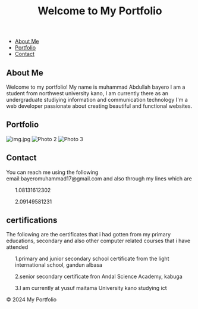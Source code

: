 
<!DOCTYPE html>
<html lang="en">
<head>
  <meta charset="UTF-8">
  <meta name="viewport" content="width=device-width, initial-scale=1.0">
  
  <link rel="stylesheet" href="styles.css">
</head>
<body>

<header>
  <h1>Welcome to My Portfolio</h1>
</header>

<nav>
  <ul>
    <li><a href="#about">About Me</a></li>
    <li><a href="#My certifications">Portfolio</a></li>
    <li><a href="#contact">Contact</a></li>
  </ul>
</nav>

<section id="about">
  <h2>About Me</h2>
  <p>Welcome to my portfolio! My name is muhammad Abdullah bayero I am a student from northwest university kano, I am currently there as an undergraduate studiying information and communication technology I'm a web developer passionate about creating beautiful and functional websites.</p>
</section>

<section id="My certifications">
  <h2>Portfolio</h2>
  <div class="gallery">
    <img src="img.jpg" alt="img.jpg">
    <img src="photo2.jpg" alt="Photo 2">
    <img src="photo3.jpg" alt="Photo 3">
    <!-- Add more photos as needed -->
  </div>
</section>

<section id="contact">
  <h2>Contact</h2>
  <p>You can reach me using the following email:bayeromuhammad17@gmail.com and also through my lines which are  <ul>1.08131612302</ul>
  <ul>2.09149581231</ul>
  </p>
</section>
<section id="My certifications">
  <h2>certifications</h2>
  <p>The following are the certificates that i had gotten from my primary educations, secondary and also other computer related courses that i have attended<ul>1.primary and junior secondary school certificate from the light international school, gandun albasa</ul>
  <ul>2.senior secondary certificate fron Andal Science Academy, kabuga</ul>
  <ul>3.I am currently at yusuf maitama University kano studying ict</ul>
  </p>
           
</section>

<footer>
  <p>&copy; 2024 My Portfolio</p>
</footer>

</body>
</html>


